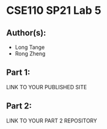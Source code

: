 # CSE110 SP21 Lab 5

## Author(s):
- Long Tange
- Rong Zheng

## Part 1:

LINK TO YOUR PUBLISHED SITE

## Part 2:

LINK TO YOUR PART 2 REPOSITORY